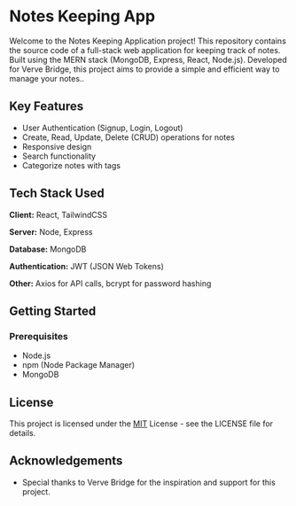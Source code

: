 # Notes Keeping App

Welcome to the Notes Keeping Application project! This repository contains the source code of a full-stack web application for keeping track of notes. Built using the MERN stack (MongoDB, Express, React, Node.js). Developed for Verve Bridge, this project aims to provide a simple and efficient way to manage your notes..


## Key Features

- User Authentication (Signup, Login, Logout)
- Create, Read, Update, Delete (CRUD) operations for notes
- Responsive design
- Search functionality
- Categorize notes with tags


## Tech Stack Used

**Client:** React, TailwindCSS

**Server:** Node, Express

**Database:** MongoDB

**Authentication:** JWT (JSON Web Tokens)

**Other:** Axios for API calls, bcrypt for password hashing

## Getting Started

### Prerequisites

- Node.js
- npm (Node Package Manager)
- MongoDB
    
## License

This project is licensed under the 
[MIT](https://choosealicense.com/licenses/mit/)
License - see the LICENSE file for details.
## Acknowledgements

- Special thanks to Verve Bridge for the inspiration and support for this project.
